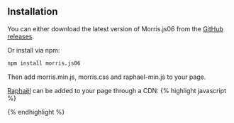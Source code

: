 ## Installation
You can either download the latest version of Morris.js06 from the [GitHub releases](https://github.com/pierresh/morris.js/releases/latest).

Or install via npm:
```bash
npm install morris.js06
```

Then add morris.min.js, morris.css and raphael-min.js to your page.

[Raphaël](http://raphaeljs.com) can be added to your page through a CDN: 
{% highlight javascript %}
<script src="//cdnjs.cloudflare.com/ajax/libs/raphael/2.1.2/raphael-min.js"></script>
{% endhighlight %}
